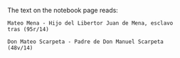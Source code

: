 The text on the notebook page reads:

```
Mateo Mena - Hijo del Libertor Juan de Mena, esclavo
tras (95r/14)

Don Mateo Scarpeta - Padre de Don Manuel Scarpeta
(48v/14)
```